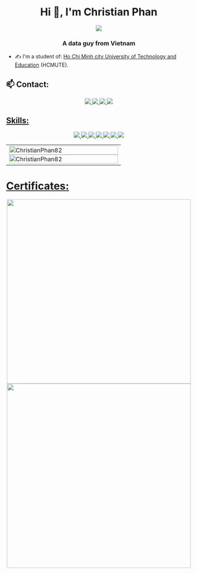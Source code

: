 <h1 align="center">Hi 👋, I'm Christian Phan</h1>
<p align="center"><img src="https://img.icons8.com/color/48/000000/vietnam-circular.png"/></p>
<h3 align="center">A data guy from Vietnam </h3>

- ✍ I'm a student of: [Ho Chi Minh city University of Technology and Education](https://hcmute.edu.vn) (HCMUTE).



## 📫 Contact:
<p align="center">
  </a>
  <a href="https://www.facebook.com/profile.php?id=100009136591926&sk=about" alt="Facebook">
    <img src="https://img.icons8.com/fluent/48/000000/facebook-new.png" target="_blank" />
  </a> 
  <a href="https://www.linkedin.com/in/christian-phan-5b88b3220/" target="_blank">
    <img src="https://img.icons8.com/fluent/48/000000/linkedin.png"/>
  <a href="https://github.com/ChristianPhan82gh3
           " alt="Github">
    <img src="https://img.icons8.com/fluent/48/000000/github.png"/>
  </a> 
  <a href="https://www.kaggle.com/phanthnhtrung" alt="Kaggle" target="_blank" >
    <img src="https://img.icons8.com/windows/48/000000/kaggle.png"/>
</p>

## Skills:
<p align="center">
  <img src="https://img.icons8.com/color/48/000000/python--v1.png"/>
  <img src="https://img.icons8.com/fluency/48/000000/docker.png"/>
  <img src="https://img.icons8.com/color/48/000000/linux--v1.png"/>
  <img src="https://img.icons8.com/color/48/000000/microsoft-sql-server.png"/>
  <img src="https://img.icons8.com/fluency/48/000000/jupyter.png"/>
  <img src="https://img.icons8.com/color/48/000000/visual-studio--v2.png"/>
  <img src="https://img.icons8.com/external-flaticons-lineal-color-flat-icons/64/000000/external-data-warehouse-data-analytics-flaticons-lineal-color-flat-icons.png"/>
</p>
  
<table style="width:100%;">
  <tr>
    <td>
      <img src="https://github-readme-stats.vercel.app/api/top-langs/?username=ChristianPhan82&bg_color=FFFFFF00&text_color=179fa3&layout=compact&hide=CSS&langs_count=10&custom_title=Top%20ngôn%20ngữ%20được%20dùng" alt="ChristianPhan82" width="100%"/>
      <img src="https://github-readme-stats.vercel.app/api?username=ChristianPhan82&bg_color=FFFFFF00&text_color=179fa3&show_icons=true&count_private=true&include_all_commits=true&custom_title=Hoạt%20động%20trên%20Github" alt="ChristianPhan82" width="100%"/>
   
</table>

# Certificates:
<p align="center">
  <a>
    <img src="https://github.com/ChristianPhan82/ChristianPhan82/blob/main/Phan%20Th%C3%A0nh%20Trung%20-%20Python.png" width="500" />
  </a>
    <a>
    <img src="https://github.com/ChristianPhan82/ChristianPhan82/blob/main/Phan%20Th%C3%A0nh%20Trung%20-%20Pandas.png" width="500" />
  </a>
</p
